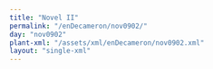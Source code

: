 ```yaml
---
title: "Novel II"
permalink: "/enDecameron/nov0902/"
day: "nov0902"
plant-xml: "/assets/xml/enDecameron/nov0902.xml"
layout: "single-xml"
---
```

